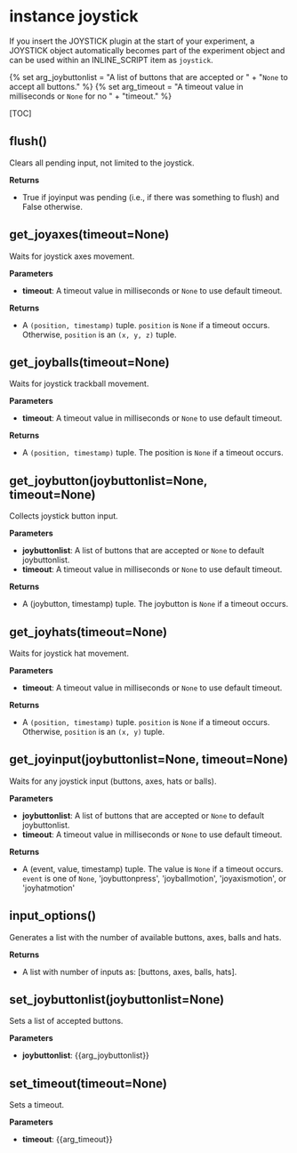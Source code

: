 <div class="ClassDoc YAMLDoc" markdown="1">

# instance __joystick__

If you insert the JOYSTICK plugin at the start of your experiment, a
JOYSTICK object automatically becomes part of the experiment object
and can be used within an INLINE_SCRIPT item as `joystick`.

{% set arg_joybuttonlist = "A list of buttons that are accepted or " +
"`None` to accept all buttons." %}
{% set arg_timeout = "A timeout value in milliseconds or `None` for no " +
"timeout." %}

[TOC]

## flush()

Clears all pending input, not limited to the joystick.



__Returns__

- True if joyinput was pending (i.e., if there was something to
flush) and False otherwise.


## get_joyaxes(timeout=None)

Waits for joystick axes movement.


__Parameters__

- **timeout**: A timeout value in milliseconds or `None` to use default timeout.

__Returns__

- A `(position, timestamp)` tuple. `position` is `None` if a timeout
occurs. Otherwise, `position` is an `(x, y, z)` tuple.


## get_joyballs(timeout=None)

Waits for joystick trackball movement.


__Parameters__

- **timeout**: A timeout value in milliseconds or `None` to use default timeout.

__Returns__

- A `(position, timestamp)` tuple. The position is `None` if a
timeout occurs.


## get_joybutton(joybuttonlist=None, timeout=None)

Collects joystick button input.


__Parameters__

- **joybuttonlist**: A list of buttons that are accepted or `None` to default
joybuttonlist.
- **timeout**: A timeout value in milliseconds or `None` to use default timeout.

__Returns__

- A (joybutton, timestamp) tuple. The joybutton is `None` if a
timeout occurs.


## get_joyhats(timeout=None)

Waits for joystick hat movement.


__Parameters__

- **timeout**: A timeout value in milliseconds or `None` to use default timeout.

__Returns__

- A `(position, timestamp)` tuple. `position` is `None` if a timeout
occurs. Otherwise, `position` is an `(x, y)` tuple.


## get_joyinput(joybuttonlist=None, timeout=None)

Waits for any joystick input (buttons, axes, hats or balls).


__Parameters__

- **joybuttonlist**: A list of buttons that are accepted or `None` to default
joybuttonlist.
- **timeout**: A timeout value in milliseconds or `None` to use default timeout.

__Returns__

- A (event, value, timestamp) tuple. The value is `None` if a timeout
occurs. `event` is one of `None`, 'joybuttonpress',
'joyballmotion', 'joyaxismotion', or 'joyhatmotion'


## input_options()

Generates a list with the number of available buttons, axes, balls
and hats.



__Returns__

- A list with number of inputs as: [buttons, axes, balls,
hats].


## set_joybuttonlist(joybuttonlist=None)

Sets a list of accepted buttons.


__Parameters__

- **joybuttonlist**: {{arg_joybuttonlist}}


## set_timeout(timeout=None)

Sets a timeout.


__Parameters__

- **timeout**: {{arg_timeout}}


</div>

